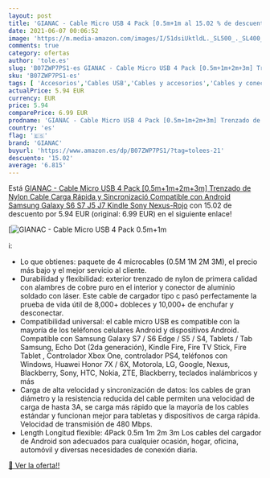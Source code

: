 ```yaml
---
layout: post
title: 'GIANAC - Cable Micro USB 4 Pack [0.5m+1m al 15.02 % de descuento'
date: 2021-06-07 00:06:52
image: 'https://m.media-amazon.com/images/I/51dsiUktldL._SL500_._SL400_.jpg'
comments: true
category: ofertas
author: 'tole.es'
slug: 'B07ZWP7PS1-es GIANAC - Cable Micro USB 4 Pack [0.5m+1m+2m+3m] Trenzado...'
sku: 'B07ZWP7PS1-es'
tags: [ 'Accesorios','Cables USB','Cables y accesorios','Cables y conectores','Informática','android','gianac', ]
actualPrice: 5.94 EUR
currency: EUR
price: 5.94
comparePrice: 6.99 EUR
prodname: 'GIANAC - Cable Micro USB 4 Pack [0.5m+1m+2m+3m] Trenzado de Nylon Cable Carga Rápida y Sincronizació Compatible con Android  Samsung Galaxy S6 S7 J5 J7  Kindle  Sony  Nexus-Rojo'
country: 'es'
flag: '🇪🇸'
brand: 'GIANAC'
buyurl: 'https://www.amazon.es/dp/B07ZWP7PS1/?tag=tolees-21'
descuento: '15.02'
average: '6.815'
---
```


Está [GIANAC - Cable Micro USB 4 Pack [0.5m+1m+2m+3m] Trenzado de Nylon Cable Carga Rápida y Sincronizació Compatible con Android  Samsung Galaxy S6 S7 J5 J7  Kindle  Sony  Nexus-Rojo](https://www.amazon.es/dp/B07ZWP7PS1/?tag=tolees-21) con 15.02 de descuento por 5.94 EUR (original: 6.99 EUR) en el siguiente enlace!

[![GIANAC - Cable Micro USB 4 Pack [0.5m+1m](https://m.media-amazon.com/images/I/51dsiUktldL._SL500_._SL400_.jpg)](https://www.amazon.es/dp/B07ZWP7PS1/?tag=tolees-21)

ℹ️:

- Lo que obtienes: paquete de 4 microcables (0.5M 1M 2M 3M), el precio más bajo y el mejor servicio al cliente.
- Durabilidad y flexibilidad: exterior trenzado de nylon de primera calidad con alambres de cobre puro en el interior y conector de aluminio soldado con láser. Este cable de cargador tipo c pasó perfectamente la prueba de vida útil de 8,000+ dobleces y 10,000+ de enchufar y desconectar.
- Compatibilidad universal: el cable micro USB es compatible con la mayoría de los teléfonos celulares Android y dispositivos Android. Compatible con Samsung Galaxy S7 / S6 Edge / S5 / S4, Tablets / Tab Samsung, Echo Dot (2da generación), Kindle Fire, Fire TV Stick, Fire Tablet , Controlador Xbox One, controlador PS4, teléfonos con Windows, Huawei Honor 7X / 6X, Motorola, LG, Google, Nexus, Blackberry, Sony, HTC, Nokia, ZTE, Blackberry, teclados inalámbricos y más
- Carga de alta velocidad y sincronización de datos: los cables de gran diámetro y la resistencia reducida del cable permiten una velocidad de carga de hasta 3A, se carga más rápido que la mayoría de los cables estándar y funcionan mejor para tabletas y dispositivos de carga rápida. Velocidad de transmisión de 480 Mbps.
- Length Longitud flexible: 4Pack 0.5m 1m 2m 3m Los cables del cargador de Android son adecuados para cualquier ocasión, hogar, oficina, automóvil y diversas necesidades de conexión diaria.

[🛒 Ver la oferta!!](https://www.amazon.es/dp/B07ZWP7PS1/?tag=tolees-21)
